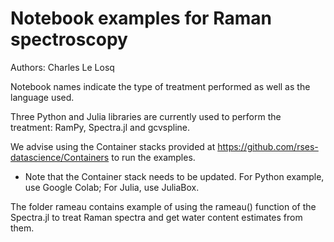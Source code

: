 # Notebook examples for Raman spectroscopy

Authors: Charles Le Losq

Notebook names indicate the type of treatment performed as well as the language used.

Three Python and Julia libraries are currently used to perform the treatment: RamPy, Spectra.jl and gcvspline.

We advise using the Container stacks provided at https://github.com/rses-datascience/Containers to run the examples.

* Note that the Container stack needs to be updated. For Python example, use Google Colab; For Julia, use JuliaBox.

The folder rameau contains example of using the rameau() function of the Spectra.jl to treat Raman spectra and get water content estimates from them.
